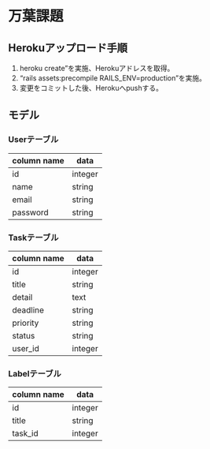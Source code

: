 # 万葉課題
## Herokuアップロード手順
1. heroku create”を実施、Herokuアドレスを取得。
2. “rails assets:precompile RAILS_ENV=production”を実施。
3. 変更をコミットした後、Herokuへpushする。

## モデル
### Userテーブル
| column name | data |
| --- | --- |
| id | integer |
| name | string |
| email | string |
| password | string |

### Taskテーブル
| column name | data |
| --- | --- |
| id | integer |
| title | string |
| detail | text |
| deadline | string |
| priority | string |
| status | string |
| user_id | integer |

### Labelテーブル
| column name | data |
| --- | --- |
| id | integer |
| title | string |
| task_id | integer |
